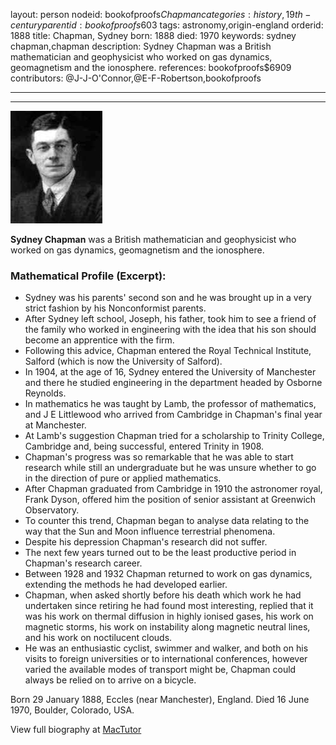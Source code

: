 layout: person
nodeid: bookofproofs$Chapman
categories: history,19th-century
parentid: bookofproofs$603
tags: astronomy,origin-england
orderid: 1888
title: Chapman, Sydney
born: 1888
died: 1970
keywords: sydney chapman,chapman
description: Sydney Chapman was a British mathematician and geophysicist who worked on gas dynamics, geomagnetism and the ionosphere.
references: bookofproofs$6909
contributors: @J-J-O'Connor,@E-F-Robertson,bookofproofs

---



---

![Chapman.jpg](https://github.com/bookofproofs/bookofproofs.github.io/blob/main/_sources/_assets/images/portraits/Chapman.jpg?raw=true)

**Sydney Chapman** was a British mathematician and geophysicist who worked  on gas dynamics, geomagnetism and the ionosphere.

### Mathematical Profile (Excerpt):
* Sydney was his parents' second son and he was brought up in a very strict fashion by his Nonconformist parents.
* After Sydney left school, Joseph, his father, took him to see a friend of the family who worked in engineering with the idea that his son should become an apprentice with the firm.
* Following this advice, Chapman entered the Royal Technical Institute, Salford (which is now the University of Salford).
* In 1904, at the age of 16, Sydney entered the University of Manchester and there he studied engineering in the department headed by Osborne Reynolds.
* In mathematics he was taught by Lamb, the professor of mathematics, and J E Littlewood who arrived from Cambridge in Chapman's final year at Manchester.
* At Lamb's suggestion Chapman tried for a scholarship to Trinity College, Cambridge and, being successful, entered Trinity in 1908.
* Chapman's progress was so remarkable that he was able to start research while still an undergraduate but he was unsure whether to go in the direction of pure or applied mathematics.
* After Chapman graduated from Cambridge in 1910 the astronomer royal, Frank Dyson, offered him the position of senior assistant at Greenwich Observatory.
* To counter this trend, Chapman began to analyse data relating to the way that the Sun and Moon influence terrestrial phenomena.
* Despite his depression Chapman's research did not suffer.
* The next few years turned out to be the least productive period in Chapman's research career.
* Between 1928 and 1932 Chapman returned to work on gas dynamics, extending the methods he had developed earlier.
* Chapman, when asked shortly before his death which work he had undertaken since retiring he had found most interesting, replied that it was his work on thermal diffusion in highly ionised gases, his work on magnetic storms, his work on instability along magnetic neutral lines, and his work on noctilucent clouds.
* He was an enthusiastic cyclist, swimmer and walker, and both on his visits to foreign universities or to international conferences, however varied the available modes of transport might be, Chapman could always be relied on to arrive on a bicycle.

Born 29 January 1888, Eccles (near Manchester), England. Died 16 June 1970, Boulder, Colorado, USA.

View full biography at [MacTutor](https://mathshistory.st-andrews.ac.uk/Biographies/Chapman/)
